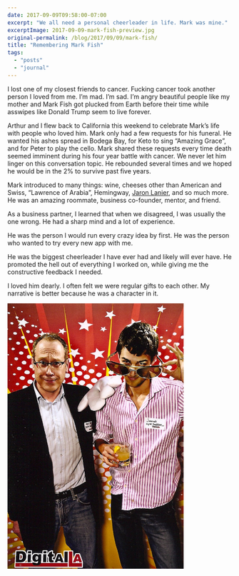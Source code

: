 ```yaml
---
date: 2017-09-09T09:58:00-07:00
excerpt: "We all need a personal cheerleader in life. Mark was mine."
excerptImage: 2017-09-09-mark-fish-preview.jpg
original-permalink: /blog/2017/09/09/mark-fish/
title: "Remembering Mark Fish"
tags:
  - "posts"
  - "journal"
---
```


I lost one of my closest friends to cancer. Fucking cancer took another person I loved from me. I’m mad. I’m sad. I’m angry beautiful people like my mother and Mark Fish got plucked from Earth before their time while asswipes like Donald Trump seem to live forever.

Arthur and I flew back to California this weekend to celebrate Mark’s life with people who loved him. Mark only had a few requests for his funeral. He wanted his ashes spread in Bodega Bay, for Keto to sing “Amazing Grace”, and for Peter to play the cello. Mark shared these requests every time death seemed imminent during his four year battle with cancer. We never let him linger on this conversation topic. He rebounded several times and we hoped he would be in the 2% to survive past five years.

Mark introduced to many things: wine, cheeses other than American and Swiss, “Lawrence of Arabia”, Hemingway, [Jaron Lanier](https://amzn.to/2gWx1iA), and so much more. He was an amazing roommate, business co-founder, mentor, and friend.

As a business partner, I learned that when we disagreed, I was usually the one wrong. He had a sharp mind and a lot of experience.

He was the person I would run every crazy idea by first. He was the person who wanted to try every new app with me.

He was the biggest cheerleader I have ever had and likely will ever have. He promoted the hell out of everything I worked on, while giving me the constructive feedback I needed.

I loved him dearly. I often felt we were regular gifts to each other. My narrative is better because he was a character in it.

<img src="2017-09-09-mark-fish.jpg" height="595" width="395" alt="Mark and me in a photobooth">
